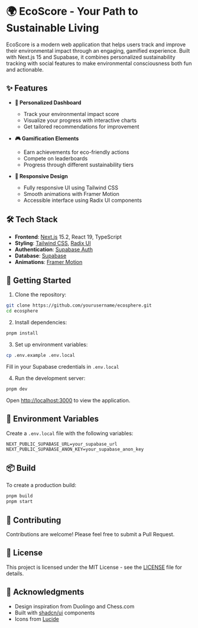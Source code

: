# 🌍 EcoScore - Your Path to Sustainable Living

EcoScore is a modern web application that helps users track and improve their environmental impact through an engaging, gamified experience. Built with Next.js 15 and Supabase, it combines personalized sustainability tracking with social features to make environmental consciousness both fun and actionable.

## ✨ Features

- **🎯 Personalized Dashboard**
  - Track your environmental impact score
  - Visualize your progress with interactive charts
  - Get tailored recommendations for improvement

- **🎮 Gamification Elements**  
  - Earn achievements for eco-friendly actions
  - Compete on leaderboards
  - Progress through different sustainability tiers

- **📱 Responsive Design**
  - Fully responsive UI using Tailwind CSS
  - Smooth animations with Framer Motion
  - Accessible interface using Radix UI components

## 🛠️ Tech Stack

- **Frontend**: [Next.js](https://nextjs.org/) 15.2, React 19, TypeScript
- **Styling**: [Tailwind CSS](https://tailwindcss.com/), [Radix UI](https://www.radix-ui.com/)
- **Authentication**: [Supabase Auth](https://supabase.com/auth)
- **Database**: [Supabase](https://supabase.com/)
- **Animations**: [Framer Motion](https://www.framer.com/motion/)

## 🚀 Getting Started

1. Clone the repository:
```bash
git clone https://github.com/yourusername/ecosphere.git
cd ecosphere
```

2. Install dependencies:
```bash
pnpm install
```

3. Set up environment variables:
```bash
cp .env.example .env.local
```
Fill in your Supabase credentials in `.env.local`

4. Run the development server:
```bash
pnpm dev
```

Open [http://localhost:3000](http://localhost:3000) to view the application.

## 🔧 Environment Variables

Create a `.env.local` file with the following variables:
```
NEXT_PUBLIC_SUPABASE_URL=your_supabase_url
NEXT_PUBLIC_SUPABASE_ANON_KEY=your_supabase_anon_key
```

## 📦 Build

To create a production build:

```bash
pnpm build
pnpm start
```

## 🤝 Contributing

Contributions are welcome! Please feel free to submit a Pull Request.

## 📝 License

This project is licensed under the MIT License - see the [LICENSE](LICENSE) file for details.

## 🌟 Acknowledgments

- Design inspiration from Duolingo and Chess.com
- Built with [shadcn/ui](https://ui.shadcn.com/) components
- Icons from [Lucide](https://lucide.dev/)
